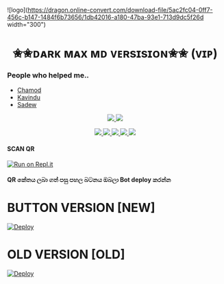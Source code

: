 
    
</a>          


</a>

![logo](https://dragon.online-convert.com/download-file/5ac2fc04-0ff7-456c-b147-1484f6b73656/1db42016-a180-47ba-93e1-713d9dc5f26d width="300")
<h1 align="center"><b> ✬✬ᴅᴀʀᴋ ᴍᴀx ᴍᴅ ᴠᴇʀsɪsɪᴏɴ✬✬ (ᴠɪᴘ) </b></h1>

</a>
             
### People who helped me..

- [Chamod](https://github.com/ChamodKeshan)
- [Kavindu](https://github.com/xneon2)
- [Sadew]()

<p align="center">
  <a href="https://github.com/ChamodKeshan/Hashzi-X/fork">
    <img src="https://img.shields.io/github/forks/ChamodKeshan/Hashzi-X?label=Fork&style=social">
    
  </a>
  <a href="https://github.com/ChamodKeshan/Hashzi-X/stargazers">
    <img src="https://img.shields.io/github/stars/ChamodKeshan/Hashzi-X?style=social">
  </a>

</p>



</p>
   </a>
</p>

  </a>
</p>

<p align="center">
  <a href="httsp://github.com/ChamodKeshan/Hashzi-X">
    <img src="https://img.shields.io/github/repo-size/ChamodKeshan/Hashzi-X?color=purple&label=Repo%20Boyutu&style=plastic">

  </a>
  <a href="https://github.com/phaticusthiccy/WhatsAsenaDuplicated/blob/master/LICENSE">
    <img src="https://img.shields.io/github/license/ChamodKeshan/Hashzi-X?color=purple&label=License&style=plastic">

  </a>
  <a href="https://github.com/ChamodKeshan/Hashzi-X">
    <img src="https://img.shields.io/github/languages/top/ChamodKeshan/Hashzi-X?color=purple&label=Javascript&style=plastic">

  </a>
  <a href="https://github.com/Timasha2">
    <img src="https://img.shields.io/static/v1?label=Author&message=Dark Max%20X&color=purple&style=plastic">

  </a>
  <a href="https://wa.me/94715264791">
    <img src="https://img.shields.io/badge/Contact%20Me%20On%20Whatsapp-MR.TIMA%20%20-purple&style=plastic">

  </a>
</p>

#### SCAN QR 
[![Run on Repl.it](https://repl.it/badge/github/quiec/whatsasena)](https://replit.com/@Timasha2/DARK-MAX-QR-1)



#### QR කේතය ලබා ගත් පසු පහල බටනය ඔබලා Bot deploy කරන්න

# BUTTON VERSION [NEW]

[![Deploy](https://www.herokucdn.com/deploy/button.svg)](https://heroku.com/deploy?template=https://github.com/Timasha2/Dark-Max)

# OLD VERSION [OLD]

[![Deploy](https://www.herokucdn.com/deploy/button.svg)](https://heroku.com/deploy?template=https://github.com/Kavindya-X/Hashzi-X)
